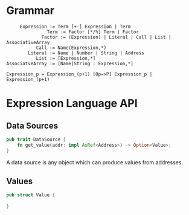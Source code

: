 # Grammar

```
     Expression := Term [+-] Expression | Term
               Term := Factor [*/%] Term | Factor
             Factor := (Expression) | Literal | Call | List | AssociativeArray
           Call := Name(Expression,*)
        Literal := Name | Number | String | Address
           List := [Expression,*]
AssociatveArray := [Name|String : Expression,*]
```

```
Expression_p = Expression_(p+1) [Op=>P] Expression_p | Expression_(p+1)
```

# Expression Language API

## Data Sources

```rust
pub trait DataSource {
    fn get_value(addr: impl AsRef<Address>) -> Option<Value>;
}
```

A data source is any object which can produce values from addresses.

## Values

```rust
pub struct Value {
    
}
```